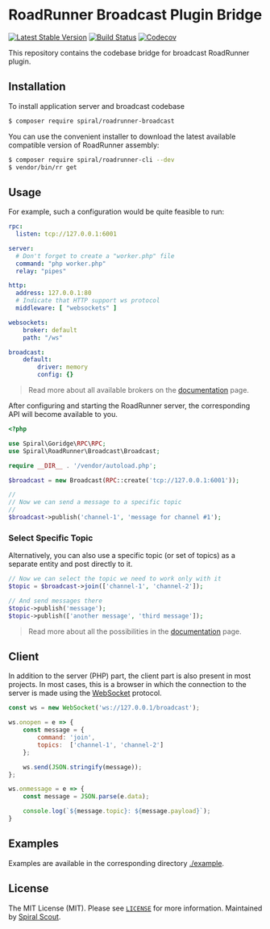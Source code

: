 # RoadRunner Broadcast Plugin Bridge

[![Latest Stable Version](https://poser.pugx.org/spiral/roadrunner-broadcast/version)](https://packagist.org/packages/spiral/roadrunner-broadcast)
[![Build Status](https://github.com/spiral/roadrunner-broadcast/workflows/build/badge.svg)](https://github.com/spiral/roadrunner-broadcast/actions)
[![Codecov](https://codecov.io/gh/spiral/roadrunner-broadcast/branch/master/graph/badge.svg)](https://codecov.io/gh/spiral/roadrunner-broadcast/)

This repository contains the codebase bridge for broadcast RoadRunner plugin.

## Installation

To install application server and broadcast codebase

```bash
$ composer require spiral/roadrunner-broadcast
```

You can use the convenient installer to download the latest available compatible
version of RoadRunner assembly:

```bash
$ composer require spiral/roadrunner-cli --dev
$ vendor/bin/rr get
```

## Usage

For example, such a configuration would be quite feasible to run:

```yaml
rpc:
  listen: tcp://127.0.0.1:6001

server:
  # Don't forget to create a "worker.php" file
  command: "php worker.php" 
  relay: "pipes"

http:
  address: 127.0.0.1:80
  # Indicate that HTTP support ws protocol
  middleware: [ "websockets" ]

websockets:
    broker: default
    path: "/ws"

broadcast:
    default:
        driver: memory
        config: {}
```

> Read more about all available brokers on the
> [documentation](https://roadrunner.dev/docs) page.

After configuring and starting the RoadRunner server, the corresponding API
will become available to you.

```php
<?php

use Spiral\Goridge\RPC\RPC;
use Spiral\RoadRunner\Broadcast\Broadcast;

require __DIR__ . '/vendor/autoload.php';

$broadcast = new Broadcast(RPC::create('tcp://127.0.0.1:6001'));

//
// Now we can send a message to a specific topic
//
$broadcast->publish('channel-1', 'message for channel #1');
```

### Select Specific Topic

Alternatively, you can also use a specific topic (or set of topics) as a 
separate entity and post directly to it.

```php
// Now we can select the topic we need to work only with it
$topic = $broadcast->join(['channel-1', 'channel-2']);

// And send messages there
$topic->publish('message');
$topic->publish(['another message', 'third message']);
```

> Read more about all the possibilities in the
> [documentation](https://roadrunner.dev/docs) page.

## Client

In addition to the server (PHP) part, the client part is also present in most
projects. In most cases, this is a browser in which the connection to the server
is made using the [WebSocket](https://en.wikipedia.org/wiki/WebSocket) protocol.

```js
const ws = new WebSocket('ws://127.0.0.1/broadcast');

ws.onopen = e => {
    const message = {
        command: 'join',
        topics:  ['channel-1', 'channel-2']
    };

    ws.send(JSON.stringify(message));
};

ws.onmessage = e => {
    const message = JSON.parse(e.data);

    console.log(`${message.topic}: ${message.payload}`);
}
```


## Examples

Examples are available in the corresponding directory [./example](./example).

## License

The MIT License (MIT). Please see [`LICENSE`](./LICENSE) for more information. 
Maintained by [Spiral Scout](https://spiralscout.com).

